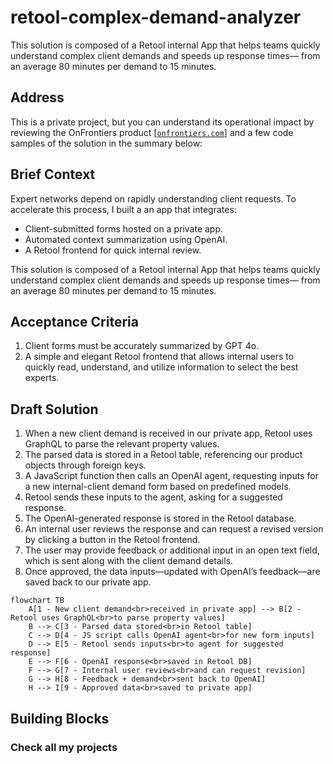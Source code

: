 # retool-complex-demand-analyzer
This solution is composed of a Retool internal App that helps teams quickly understand complex client demands and speeds up response times— from an average 80 minutes per demand to 15 minutes.

## Address

This is a private project, but you can understand its operational impact by reviewing the OnFrontiers product [[`onfrontiers.com`](https://www.onfrontiers.com/product)] and a few code samples of the solution in the summary below:

## **Brief Context**

Expert networks depend on rapidly understanding client requests. To accelerate this process, I built a an app that integrates:

- Client-submitted forms hosted on a private app.
- Automated context summarization using OpenAI.
- A Retool frontend for quick internal review.

This solution is composed of a Retool internal App that helps teams quickly understand complex client demands and speeds up response times— from an average 80 minutes per demand to 15 minutes.

## **Acceptance Criteria**

1. Client forms must be accurately summarized by GPT 4o.
2. A simple and elegant Retool frontend that allows internal users to quickly read, understand, and utilize information to select the best experts.

## **Draft Solution**

1. When a new client demand is received in our private app, Retool uses GraphQL to parse the relevant property values.
2. The parsed data is stored in a Retool table, referencing our product objects through foreign keys.
3. A JavaScript function then calls an OpenAI agent, requesting inputs for a new internal-client demand form based on predefined models.
4. Retool sends these inputs to the agent, asking for a suggested response.
5. The OpenAI-generated response is stored in the Retool database.
6. An internal user reviews the response and can request a revised version by clicking a button in the Retool frontend.
7. The user may provide feedback or additional input in an open text field, which is sent along with the client demand details.
8. Once approved, the data inputs—updated with OpenAI’s feedback—are saved back to our private app.

```mermaid
flowchart TB
    A[1 - New client demand<br>received in private app] --> B[2 - Retool uses GraphQL<br>to parse property values]
    B --> C[3 - Parsed data stored<br>in Retool table]
    C --> D[4 - JS script calls OpenAI agent<br>for new form inputs]
    D --> E[5 - Retool sends inputs<br>to agent for suggested response]
    E --> F[6 - OpenAI response<br>saved in Retool DB]
    F --> G[7 - Internal user reviews<br>and can request revision]
    G --> H[8 - Feedback + demand<br>sent back to OpenAI]
    H --> I[9 - Approved data<br>saved to private app]
```

## **Building Blocks**

### **Check all my projects**

